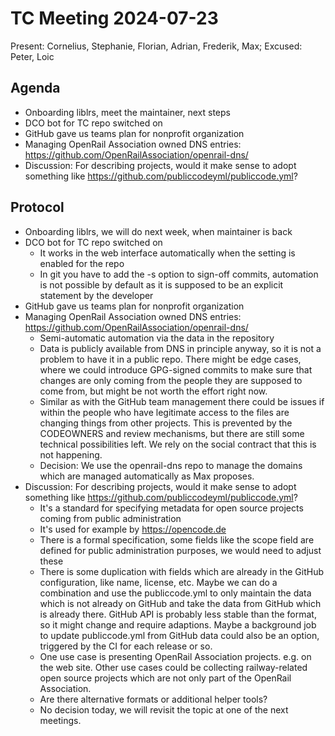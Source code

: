 # TC Meeting 2024-07-23

Present: Cornelius, Stephanie, Florian, Adrian, Frederik, Max; Excused: Peter, Loic

## Agenda

* Onboarding liblrs, meet the maintainer, next steps
* DCO bot for TC repo switched on
* GitHub gave us teams plan for nonprofit organization
* Managing OpenRail Association owned DNS entries: https://github.com/OpenRailAssociation/openrail-dns/
* Discussion: For describing projects, would it make sense to adopt something like https://github.com/publiccodeyml/publiccode.yml?

## Protocol

* Onboarding liblrs, we will do next week, when maintainer is back
* DCO bot for TC repo switched on
  * It works in the web interface automatically when the setting is enabled for the repo
  * In git you have to add the -s option to sign-off commits, automation is not possible by default as it is supposed to be an explicit statement by the developer
* GitHub gave us teams plan for nonprofit organization
* Managing OpenRail Association owned DNS entries: https://github.com/OpenRailAssociation/openrail-dns/
  * Semi-automatic automation via the data in the repository
  * Data is publicly available from DNS in principle anyway, so it is not a problem to have it in a public repo. There might be edge cases, where we could introduce GPG-signed commits to make sure that changes are only coming from the people they are supposed to come from, but might be not worth the effort right now.
  * Similar as with the GitHub team management there could be issues if within the people who have legitimate access to the files are changing things from other projects. This is prevented by the CODEOWNERS and review mechanisms, but there are still some technical possibilities left. We rely on the social contract that this is not happening.
  * Decision: We use the openrail-dns repo to manage the domains which are managed automatically as Max proposes.
* Discussion: For describing projects, would it make sense to adopt something like https://github.com/publiccodeyml/publiccode.yml?
  * It's a standard for specifying metadata for open source projects coming from public administration
  * It's used for example by https://opencode.de
  * There is a formal specification, some fields like the scope field are defined for public administration purposes, we would need to adjust these
  * There is some duplication with fields which are already in the GitHub configuration, like name, license, etc. Maybe we can do a combination and use the publiccode.yml to only maintain the data which is not already on GitHub and take the data from GitHub which is already there. GitHub API is probably less stable than the format, so it might change and require adaptions. Maybe a background job to update publiccode.yml from GitHub data could also be an option, triggered by the CI for each release or so.
  * One use case is presenting OpenRail Association projects. e.g. on the web site. Other use cases could be collecting railway-related open source projects which are not only part of the OpenRail Association.
  * Are there alternative formats or additional helper tools?
  * No decision today, we will revisit the topic at one of the next meetings.
